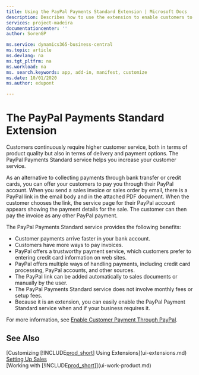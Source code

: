 ```yaml
---
title: Using the PayPal Payments Standard Extension | Microsoft Docs
description: Describes how to use the extension to enable customers to make payments with PayPal.
services: project-madeira
documentationcenter: ''
author: SorenGP

ms.service: dynamics365-business-central
ms.topic: article
ms.devlang: na
ms.tgt_pltfrm: na
ms.workload: na
ms. search.keywords: app, add-in, manifest, customize
ms.date: 10/01/2020
ms.author: edupont

---
```

# The PayPal Payments Standard Extension
Customers continuously require higher customer service, both in terms of product quality but also in terms of delivery and payment options. The PayPal Payments Standard service helps you increase your customer service.

As an alternative to collecting payments through bank transfer or credit cards, you can offer your customers to pay you through their PayPal account. When you send a sales invoice or sales order by email, there is a PayPal link in the email body and in the attached PDF document. When the customer chooses the link, the service page for their PayPal account appears showing the payment details for the sale. The customer can then pay the invoice as any other PayPal payment.

The PayPal Payments Standard service provides the following benefits:

* Customer payments arrive faster in your bank account.
* Customers have more ways to pay invoices.
* PayPal offers a trustworthy payment service, which customers prefer to entering credit card information on web sites.
* PayPal offers multiple ways of handling payments, including credit card processing, PayPal accounts, and other sources.
* The PayPal link can be added automatically to sales documents or manually by the user.
* The PayPal Payments Standard service does not involve monthly fees or setup fees.
* Because it is an extension, you can easily enable the PayPal Payment Standard service when and if your business requires it.  

For more information, see [Enable Customer Payment Through PayPal](sales-how-enable-payment-service-extensions.md).

## See Also
[Customizing [!INCLUDE[prod_short](includes/prod_short.md)] Using Extensions](ui-extensions.md)  
[Setting Up Sales](sales-setup-sales.md)  
[Working with [!INCLUDE[prod_short](includes/prod_short.md)]](ui-work-product.md)
